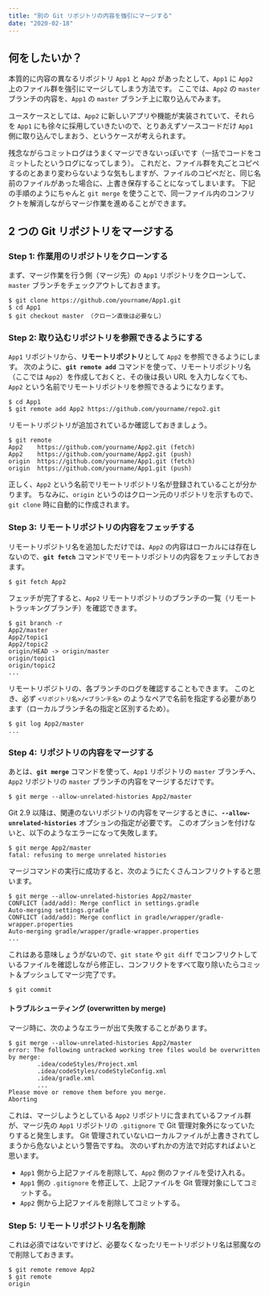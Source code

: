 ```yaml
---
title: "別の Git リポジトリの内容を強引にマージする"
date: "2020-02-18"
---
```


何をしたいか？
----

本質的に内容の異なるリポジトリ `App1` と `App2` があったとして、`App1` に `App2` 上のファイル群を強引にマージしてしまう方法です。
ここでは、`App2` の `master` ブランチの内容を、`App1` の `master` ブランチ上に取り込んでみます。

ユースケースとしては、`App2` に新しいアプリや機能が実装されていて、それらを `App1` にも徐々に採用していきたいので、とりあえずソースコードだけ `App1` 側に取り込んでしまおう、というケースが考えられます。

残念ながらコミットログはうまくマージできないっぽいです（一括でコードをコミットしたというログになってしまう）。
これだと、ファイル群を丸ごとコピペするのとあまり変わらないような気もしますが、ファイルのコピペだと、同じ名前のファイルがあった場合に、上書き保存することになってしまいます。
下記の手順のようにちゃんと `git merge` を使うことで、同一ファイル内のコンフリクトを解消しながらマージ作業を進めることができます。


2 つの Git リポジトリをマージする
----

### Step 1: 作業用のリポジトリをクローンする

まず、マージ作業を行う側（マージ先）の `App1` リポジトリをクローンして、`master` ブランチをチェックアウトしておきます。

```
$ git clone https://github.com/yourname/App1.git
$ cd App1
$ git checkout master （クローン直後は必要なし）
```

### Step 2: 取り込むリポジトリを参照できるようにする

`App1` リポジトリから、**リモートリポジトリ**として `App2` を参照できるようにします。
次のように、**`git remote add`** コマンドを使って、リモートリポジトリ名（ここでは `App2`）を作成しておくと、その後は長い URL を入力しなくても、`App2` という名前でリモートリポジトリを参照できるようになります。

```
$ cd App1
$ git remote add App2 https://github.com/yourname/repo2.git
```

リモートリポジトリが追加されているか確認しておきましょう。

```
$ git remote
App2    https://github.com/yourname/App2.git (fetch)
App2    https://github.com/yourname/App2.git (push)
origin  https://github.com/yourname/App1.git (fetch)
origin  https://github.com/yourname/App1.git (push)
```

正しく、`App2` という名前でリモートリポジトリ名が登録されていることが分かります。
ちなみに、`origin` というのはクローン元のリポジトリを示すもので、`git clone` 時に自動的に作成されます。

### Step 3: リモートリポジトリの内容をフェッチする

リモートリポジトリ名を追加しただけでは、`App2` の内容はローカルには存在しないので、**`git fetch`** コマンドでリモートリポジトリの内容をフェッチしておきます。

```
$ git fetch App2
```

フェッチが完了すると、`App2` リモートリポジトリのブランチの一覧（リモートトラッキングブランチ）を確認できます。

```
$ git branch -r
App2/master
App2/topic1
App2/topic2
origin/HEAD -> origin/master
origin/topic1
origin/topic2
...
```

リモートリポジトリの、各ブランチのログを確認することもできます。
このとき、必ず `<リポジトリ名>/<ブランチ名>` のようなペアで名前を指定する必要があります（ローカルブランチ名の指定と区別するため）。

```
$ git log App2/master
...
```

### Step 4: リポジトリの内容をマージする

あとは、**`git merge`** コマンドを使って、`App1` リポジトリの `master` ブランチへ、`App2` リポジトリの `master` ブランチの内容をマージするだけです。

```
$ git merge --allow-unrelated-histories App2/master
```

Git 2.9 以降は、関連のないリポジトリの内容をマージするときに、**`--allow-unrelated-histories`** オプションの指定が必要です。
このオプションを付けないと、以下のようなエラーになって失敗します。

```
$ git merge App2/master
fatal: refusing to merge unrelated histories
```

マージコマンドの実行に成功すると、次のようにたくさんコンフリクトすると思います。

```
$ git merge --allow-unrelated-histories App2/master
CONFLICT (add/add): Merge conflict in settings.gradle
Auto-merging settings.gradle
CONFLICT (add/add): Merge conflict in gradle/wrapper/gradle-wrapper.properties
Auto-merging gradle/wrapper/gradle-wrapper.properties
...
```

これはある意味しょうがないので、`git state` や `git diff` でコンフリクトしているファイルを確認しながら修正し、コンフリクトをすべて取り除いたらコミット＆プッシュしてマージ完了です。

```
$ git commit
```

#### トラブルシューティング (overwritten by merge)

マージ時に、次のようなエラーが出て失敗することがあります。

```
$ git merge --allow-unrelated-histories App2/master
error: The following untracked working tree files would be overwritten by merge:
        .idea/codeStyles/Project.xml
        .idea/codeStyles/codeStyleConfig.xml
        .idea/gradle.xml
        ...
Please move or remove them before you merge.
Aborting
```

これは、マージしようとしている `App2` リポジトリに含まれているファイル群が、マージ先の `App1` リポジトリの `.gitignore` で Git 管理対象外になっていたりすると発生します。
Git 管理されていないローカルファイルが上書きされてしまうから危ないよという警告ですね。
次のいずれかの方法で対応すればよいと思います。

- `App1` 側から上記ファイルを削除して、`App2` 側のファイルを受け入れる。
- `App1` 側の `.gitignore` を修正して、上記ファイルを Git 管理対象にしてコミットする。
- `App2` 側から上記ファイルを削除してコミットする。


### Step 5: リモートリポジトリ名を削除

これは必須ではないですけど、必要なくなったリモートリポジトリ名は邪魔なので削除しておきます。

```
$ git remote remove App2
$ git remote
origin
```

